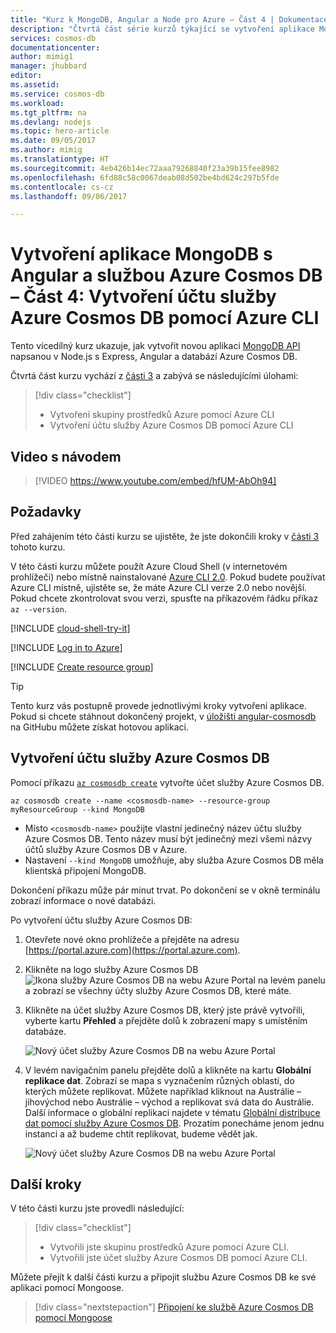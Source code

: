 ```yaml
---
title: "Kurz k MongoDB, Angular a Node pro Azure – Část 4 | Dokumentace Microsoftu"
description: "Čtvrtá část série kurzů týkající se vytvoření aplikace MongoDB s Angular a Node postavené na službě Azure Cosmos DB s použitím stejných rozhraní API, jako používáte pro MongoDB."
services: cosmos-db
documentationcenter: 
author: mimig1
manager: jhubbard
editor: 
ms.assetid: 
ms.service: cosmos-db
ms.workload: 
ms.tgt_pltfrm: na
ms.devlang: nodejs
ms.topic: hero-article
ms.date: 09/05/2017
ms.author: mimig
ms.translationtype: HT
ms.sourcegitcommit: 4eb426b14ec72aaa79268840f23a39b15fee8982
ms.openlocfilehash: 6fd88c58c0067deab08d502be4bd624c297b5fde
ms.contentlocale: cs-cz
ms.lasthandoff: 09/06/2017

---
```

# <a name="create-a-mongodb-app-with-angular-and-azure-cosmos-db---part-4-create-an-azure-cosmos-db-account-using-the-azure-cli"></a>Vytvoření aplikace MongoDB s Angular a službou Azure Cosmos DB – Část 4: Vytvoření účtu služby Azure Cosmos DB pomocí Azure CLI

Tento vícedílný kurz ukazuje, jak vytvořit novou aplikaci [MongoDB API](mongodb-introduction.md) napsanou v Node.js s Express, Angular a databází Azure Cosmos DB.

Čtvrtá část kurzu vychází z [části 3](tutorial-develop-mongodb-nodejs-part3.md) a zabývá se následujícími úlohami:

> [!div class="checklist"]
> * Vytvoření skupiny prostředků Azure pomocí Azure CLI
> * Vytvoření účtu služby Azure Cosmos DB pomocí Azure CLI

## <a name="video-walkthrough"></a>Video s návodem

> [!VIDEO https://www.youtube.com/embed/hfUM-AbOh94]

## <a name="prerequisites"></a>Požadavky

Před zahájením této části kurzu se ujistěte, že jste dokončili kroky v [části 3](tutorial-develop-mongodb-nodejs-part3.md) tohoto kurzu. 

V této části kurzu můžete použít Azure Cloud Shell (v internetovém prohlížeči) nebo místně nainstalované [Azure CLI 2.0](https://docs.microsoft.com/en-us/cli/azure/install-azure-cli). Pokud budete používat Azure CLI místně, ujistěte se, že máte Azure CLI verze 2.0 nebo novější. Pokud chcete zkontrolovat svou verzi, spusťte na příkazovém řádku příkaz `az --version`. 

[!INCLUDE [cloud-shell-try-it](../../includes/cloud-shell-try-it.md)]

[!INCLUDE [Log in to Azure](../../includes/login-to-azure.md)]

[!INCLUDE [Create resource group](../../includes/app-service-web-create-resource-group.md)]

> [!TIP]
> Tento kurz vás postupně provede jednotlivými kroky vytvoření aplikace. Pokud si chcete stáhnout dokončený projekt, v [úložišti angular-cosmosdb](https://github.com/Azure-Samples/angular-cosmosdb) na GitHubu můžete získat hotovou aplikaci.

## <a name="create-an-azure-cosmos-db-account"></a>Vytvoření účtu služby Azure Cosmos DB

Pomocí příkazu [`az cosmosdb create`](/cli/azure/cosmosdb#create) vytvořte účet služby Azure Cosmos DB.

```azurecli-interactive
az cosmosdb create --name <cosmosdb-name> --resource-group myResourceGroup --kind MongoDB
```

* Místo `<cosmosdb-name>` použijte vlastní jedinečný název účtu služby Azure Cosmos DB. Tento název musí být jedinečný mezi všemi názvy účtů služby Azure Cosmos DB v Azure.
* Nastavení `--kind MongoDB` umožňuje, aby služba Azure Cosmos DB měla klientská připojení MongoDB.

Dokončení příkazu může pár minut trvat. Po dokončení se v okně terminálu zobrazí informace o nové databázi. 

Po vytvoření účtu služby Azure Cosmos DB:
1. Otevřete nové okno prohlížeče a přejděte na adresu [https://portal.azure.com](https://portal.azure.com).
1. Klikněte na logo služby Azure Cosmos DB ![Ikona služby Azure Cosmos DB na webu Azure Portal](./media/tutorial-develop-mongodb-nodejs-part4/azure-cosmos-db-icon.png) na levém panelu a zobrazí se všechny účty služby Azure Cosmos DB, které máte.
1. Klikněte na účet služby Azure Cosmos DB, který jste právě vytvořili, vyberte kartu **Přehled** a přejděte dolů k zobrazení mapy s umístěním databáze. 

    ![Nový účet služby Azure Cosmos DB na webu Azure Portal](./media/tutorial-develop-mongodb-nodejs-part4/azure-cosmos-db-angular-portal.png)

4. V levém navigačním panelu přejděte dolů a klikněte na kartu **Globální replikace dat**. Zobrazí se mapa s vyznačením různých oblastí, do kterých můžete replikovat. Můžete například kliknout na Austrálie – jihovýchod nebo Austrálie – východ a replikovat svá data do Austrálie. Další informace o globální replikaci najdete v tématu [Globální distribuce dat pomocí služby Azure Cosmos DB](distribute-data-globally.md). Prozatím ponecháme jenom jednu instanci a až budeme chtít replikovat, budeme vědět jak.

    ![Nový účet služby Azure Cosmos DB na webu Azure Portal](./media/tutorial-develop-mongodb-nodejs-part4/azure-cosmos-db-replicate-portal.png)

## <a name="next-steps"></a>Další kroky

V této části kurzu jste provedli následující:

> [!div class="checklist"]
> * Vytvořili jste skupinu prostředků Azure pomocí Azure CLI.
> * Vytvořili jste účet služby Azure Cosmos DB pomocí Azure CLI.

Můžete přejít k další části kurzu a připojit službu Azure Cosmos DB ke své aplikaci pomocí Mongoose.

> [!div class="nextstepaction"]
> [Připojení ke službě Azure Cosmos DB pomocí Mongoose](tutorial-develop-mongodb-nodejs-part5.md)

